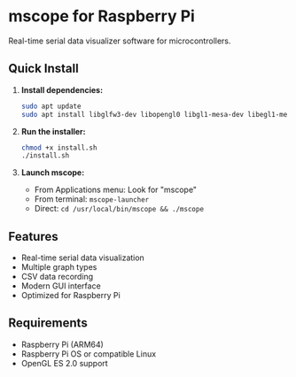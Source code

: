 # mscope for Raspberry Pi

Real-time serial data visualizer software for microcontrollers.

## Quick Install

1. **Install dependencies:**
   ```bash
   sudo apt update
   sudo apt install libglfw3-dev libopengl0 libgl1-mesa-dev libegl1-mesa-dev libgles2-mesa-dev libglm-dev libstb-dev
   ```

2. **Run the installer:**
   ```bash
   chmod +x install.sh
   ./install.sh
   ```

3. **Launch mscope:**
   - From Applications menu: Look for "mscope"
   - From terminal: `mscope-launcher`
   - Direct: `cd /usr/local/bin/mscope && ./mscope`

## Features

- Real-time serial data visualization
- Multiple graph types
- CSV data recording
- Modern GUI interface
- Optimized for Raspberry Pi

## Requirements

- Raspberry Pi (ARM64)
- Raspberry Pi OS or compatible Linux
- OpenGL ES 2.0 support
